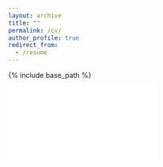 ```yaml
---
layout: archive
title: ""
permalink: /cv/
author_profile: true
redirect_from:
  - /resume
---
```


{% include base_path %}

<embed src="../files/cv.pdf" type="application/pdf">

